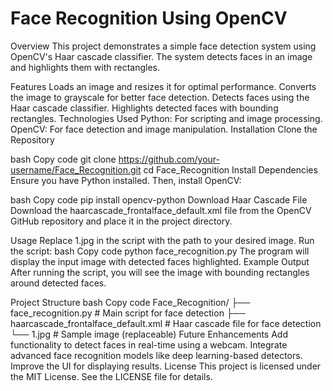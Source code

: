 # **Face Recognition Using OpenCV**

Overview
This project demonstrates a simple face detection system using OpenCV's Haar cascade classifier. The system detects faces in an image and highlights them with rectangles.

Features
Loads an image and resizes it for optimal performance.
Converts the image to grayscale for better face detection.
Detects faces using the Haar cascade classifier.
Highlights detected faces with bounding rectangles.
Technologies Used
Python: For scripting and image processing.
OpenCV: For face detection and image manipulation.
Installation
Clone the Repository

bash
Copy code
git clone https://github.com/your-username/Face_Recognition.git
cd Face_Recognition
Install Dependencies Ensure you have Python installed. Then, install OpenCV:

bash
Copy code
pip install opencv-python
Download Haar Cascade File Download the haarcascade_frontalface_default.xml file from the OpenCV GitHub repository and place it in the project directory.

Usage
Replace 1.jpg in the script with the path to your desired image.
Run the script:
bash
Copy code
python face_recognition.py
The program will display the input image with detected faces highlighted.
Example Output
After running the script, you will see the image with bounding rectangles around detected faces.

Project Structure
bash
Copy code
Face_Recognition/
├── face_recognition.py          # Main script for face detection
├── haarcascade_frontalface_default.xml  # Haar cascade file for face detection
└── 1.jpg                        # Sample image (replaceable)
Future Enhancements
Add functionality to detect faces in real-time using a webcam.
Integrate advanced face recognition models like deep learning-based detectors.
Improve the UI for displaying results.
License
This project is licensed under the MIT License. See the LICENSE file for details.
